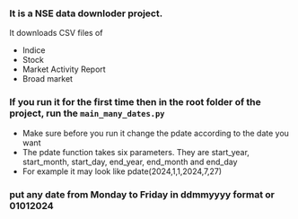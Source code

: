 ### It is a NSE data downloder project.
It downloads CSV files of 
- Indice
- Stock
- Market Activity Report
- Broad market

### If you run it for the first time then in the root folder of the project, run the `main_many_dates.py`
- Make sure before you run it change the pdate according to the date you want
- The pdate function takes six parameters. They are start_year, start_month, start_day, end_year, end_month and end_day
- For example it may look like pdate(2024,1,1,2024,7,27)


### put any date from Monday to Friday in ddmmyyyy format or 01012024
